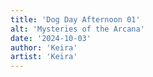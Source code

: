 ```yaml
---
title: 'Dog Day Afternoon 01'
alt: 'Mysteries of the Arcana'
date: '2024-10-03'
author: 'Keira'
artist: 'Keira'
---
```


